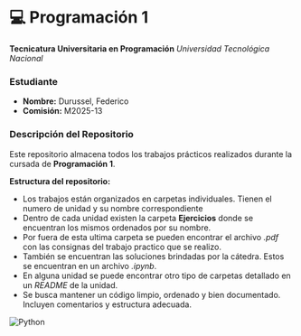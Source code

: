 # 💻 Programación 1
**Tecnicatura Universitaria en Programación**
*Universidad Tecnológica Nacional*

### Estudiante  
- **Nombre:** Durussel, Federico
- **Comisión:** M2025-13

### Descripción del Repositorio  
Este repositorio almacena todos los trabajos prácticos realizados durante la cursada de **Programación 1**.

**Estructura del repositorio:**
- Los trabajos están organizados en carpetas individuales. Tienen el numero de unidad y su nombre correspondiente
- Dentro de cada unidad existen la carpeta **Ejercicios** donde se encuentran los mismos ordenados por su nombre.
- Por fuera de esta ultima carpeta se pueden encontrar el archivo *.pdf* con las consignas del trabajo practico que se realizo.
- También se encuentran las soluciones brindadas por la cátedra. Estos se encuentran en un archivo *.ipynb*.
- En alguna unidad se puede encontrar otro tipo de carpetas detallado en un *README* de la unidad.
- Se busca mantener un código limpio, ordenado y bien documentado. Incluyen comentarios y estructura adecuada.

![Python](https://img.shields.io/badge/Python-3776AB?style=for-the-badge&logo=python&logoColor=white)

